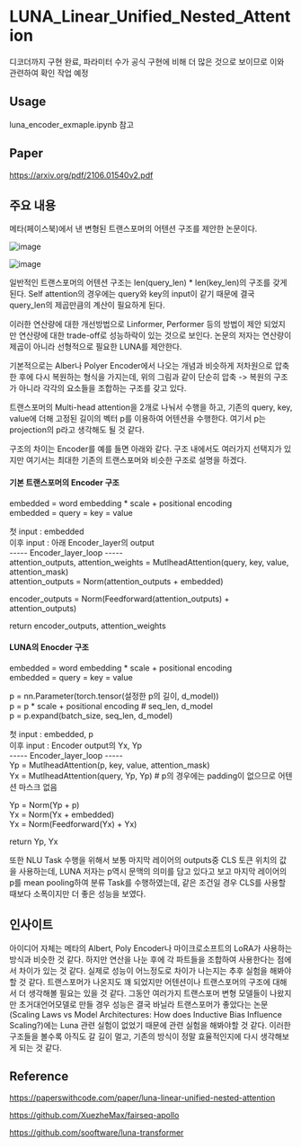 # LUNA_Linear_Unified_Nested_Attention
디코더까지 구현 완료, 파라미터 수가 공식 구현에 비해 더 많은 것으로 보이므로 이와 관련하여 확인 작업 예정

## Usage
luna_encoder_exmaple.ipynb 참고

## Paper
https://arxiv.org/pdf/2106.01540v2.pdf

## 주요 내용

메타(페이스북)에서 낸 변형된 트랜스포머의 어텐션 구조를 제안한 논문이다.

![image](https://user-images.githubusercontent.com/63130907/200698452-aaa21d9b-04d2-467a-ae53-6913fa199e9a.png)

![image](https://user-images.githubusercontent.com/63130907/200697395-b61f587b-bdb8-484f-8873-b31705b634ca.png)

일반적인 트랜스포머의 어텐션 구조는 len(query_len) * len(key_len)의 구조를 갖게 된다. Self attention의 경우에는 query와 key의 input이 같기 때문에 결국 query_len의 제곱만큼의 계산이 필요하게 된다. 

이러한 연산량에 대한 개선방법으로 Linformer, Performer 등의 방법이 제안 되었지만 연산량에 대한 trade-off로 성능하락이 있는 것으로 보인다. 논문의 저자는 연산량이 제곱이 아니라 선형적으로 필요한 LUNA를 제안한다.

기본적으로는 Alber나 Polyer Encoder에서 나오는 개념과 비슷하게 저차원으로 압축한 후에 다시 복원하는 형식을 가지는데, 위의 그림과 같이 단순히 압축 -> 복원의 구조가 아니라 각각의 요소들을 조합하는 구조를 갖고 있다.

트랜스포머의 Multi-head attention을 2개로 나눠서 수행을 하고, 기존의 query, key, value에 더해 고정된 길이의 벡터 p를 이용하여 어텐션을 수행한다. 여기서 p는 projection의 p라고 생각해도 될 것 같다.

구조의 차이는 Encoder를 예를 들면 아래와 같다.
구조 내에서도 여러가지 선택지가 있지만 여기서는 최대한 기존의 트랜스포머와 비슷한 구조로 설명을 하겠다.

#### 기본 트랜스포머의 Encoder 구조
embedded = word embedding * scale + positional encoding     
embedded = query = key = value   
   
첫 input : embedded   
이후 input : 아래 Encoder_layer의 output   
----- Encoder_layer_loop -----   
attention_outputs, attention_weights = MutlheadAttention(query, key, value, attention_mask)   
attention_outputs = Norm(attention_outputs + embedded)   
   
encoder_outputs = Norm(Feedforward(attention_outputs) + attention_outputs)   

return encoder_outputs, attention_weights   

#### LUNA의 Enocder 구조
embedded = word embedding * scale + positional encoding     
embedded = query = key = value   
   
p = nn.Parameter(torch.tensor(설정한 p의 길이, d_model))   
p = p * scale + positional encoding # seq_len, d_model   
p = p.expand(batch_size, seq_len, d_model)   
   
첫 input : embedded, p   
이후 input : Encoder output의 Yx, Yp   
----- Encoder_layer_loop -----   
Yp = MutlheadAttention(p, key, value, attention_mask)   
Yx = MutlheadAttention(query, Yp, Yp) # p의 경우에는 padding이 없으므로 어텐션 마스크 없음   
    
Yp = Norm(Yp + p)   
Yx = Norm(Yx + embedded)   
Yx = Norm(Feedforward(Yx) + Yx)   

return Yp, Yx

또한 NLU Task 수행을 위해서 보통 마지막 레이어의 outputs중 CLS 토큰 위치의 값을 사용하는데, LUNA 저자는 p역시 문맥의 의미를 담고 있다고 보고 마지막 레이어의 p를 mean pooling하여 분류 Task를 수행하였는데, 같은 조건일 경우 CLS를 사용할 때보다 소폭이지만 더 좋은 성능을 보였다.

## 인사이트

아이디어 자체는 메타의 Albert, Poly Encoder나 마이크로소프트의 LoRA가 사용하는 방식과 비슷한 것 같다. 하지만 연산을 나눈 후에 각 파트들을 조합하여 사용한다는 점에서 차이가 있는 것 같다. 실제로 성능이 어느정도로 차이가 나는지는 추후 실험을 해봐야할 것 같다. 트랜스포머가 나온지도 꽤 되었지만 어텐션이나 트랜스포머의 구조에 대해서 더 생각해볼 필요는 있을 것 같다. 그동안 여러가지 트랜스포머 변형 모델들이 나왔지만 초거대언어모델로 만들 경우 성능은 결국 바닐라 트랜스포머가 좋았다는 논문(Scaling Laws vs Model Architectures: How does Inductive Bias Influence Scaling?)에는 Luna 관련 실험이 없었기 때문에 관련 실험을 해봐야할 것 같다. 이러한 구조들을 볼수록 아직도 갈 길이 멀고, 기존의 방식이 정말 효율적인지에 다시 생각해보게 되는 것 같다.

## Reference
https://paperswithcode.com/paper/luna-linear-unified-nested-attention

https://github.com/XuezheMax/fairseq-apollo

https://github.com/sooftware/luna-transformer
